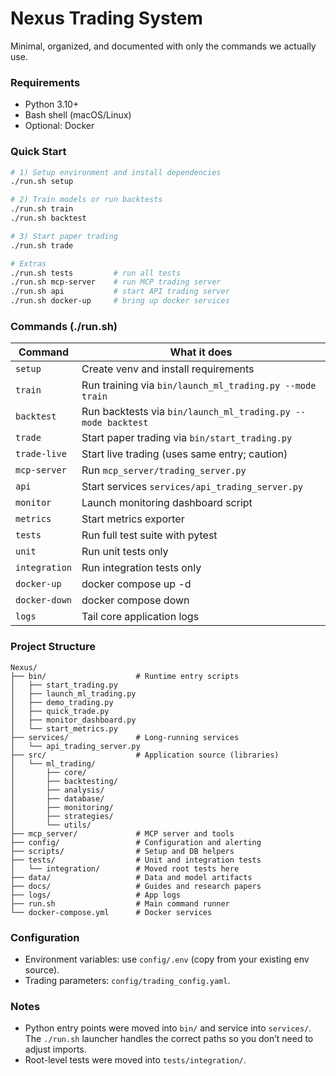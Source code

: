 # Nexus Trading System

Minimal, organized, and documented with only the commands we actually use.

### Requirements
- Python 3.10+
- Bash shell (macOS/Linux)
- Optional: Docker

### Quick Start
```bash
# 1) Setup environment and install dependencies
./run.sh setup

# 2) Train models or run backtests
./run.sh train
./run.sh backtest

# 3) Start paper trading
./run.sh trade

# Extras
./run.sh tests         # run all tests
./run.sh mcp-server    # run MCP trading server
./run.sh api           # start API trading server
./run.sh docker-up     # bring up docker services
```

### Commands (./run.sh)
| Command | What it does |
|--------|---------------|
| `setup` | Create venv and install requirements |
| `train` | Run training via `bin/launch_ml_trading.py --mode train` |
| `backtest` | Run backtests via `bin/launch_ml_trading.py --mode backtest` |
| `trade` | Start paper trading via `bin/start_trading.py` |
| `trade-live` | Start live trading (uses same entry; caution) |
| `mcp-server` | Run `mcp_server/trading_server.py` |
| `api` | Start services `services/api_trading_server.py` |
| `monitor` | Launch monitoring dashboard script |
| `metrics` | Start metrics exporter |
| `tests` | Run full test suite with pytest |
| `unit` | Run unit tests only |
| `integration` | Run integration tests only |
| `docker-up` | docker compose up -d |
| `docker-down` | docker compose down |
| `logs` | Tail core application logs |

### Project Structure
```
Nexus/
├── bin/                    # Runtime entry scripts
│   ├── start_trading.py
│   ├── launch_ml_trading.py
│   ├── demo_trading.py
│   ├── quick_trade.py
│   ├── monitor_dashboard.py
│   └── start_metrics.py
├── services/               # Long-running services
│   └── api_trading_server.py
├── src/                    # Application source (libraries)
│   └── ml_trading/
│       ├── core/
│       ├── backtesting/
│       ├── analysis/
│       ├── database/
│       ├── monitoring/
│       ├── strategies/
│       └── utils/
├── mcp_server/             # MCP server and tools
├── config/                 # Configuration and alerting
├── scripts/                # Setup and DB helpers
├── tests/                  # Unit and integration tests
│   └── integration/        # Moved root tests here
├── data/                   # Data and model artifacts
├── docs/                   # Guides and research papers
├── logs/                   # App logs
├── run.sh                  # Main command runner
└── docker-compose.yml      # Docker services
```

### Configuration
- Environment variables: use `config/.env` (copy from your existing env source).
- Trading parameters: `config/trading_config.yaml`.

### Notes
- Python entry points were moved into `bin/` and service into `services/`. The `./run.sh` launcher handles the correct paths so you don’t need to adjust imports.
- Root-level tests were moved into `tests/integration/`.
